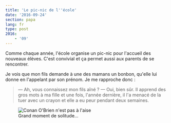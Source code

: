 ```yaml
---
title: 'Le pic-nic de l''école'
date: '2016-09-24'
section: papa
lang: fr
type: post
2016:
    - '09'
---
```


Comme chaque année, l'école organise un pic-nic pour l'accueil des nouveaux élèves. C'est convivial et ça permet aussi aux parents de se rencontrer.

<!-- more -->

Je vois que mon fils demande à une des mamans un bonbon, qu'elle lui donne en l'appelant par son prénom. Je me rapproche donc :

> — Ah, vous connaissez mon fils aîné ?
> — Oui, bien sûr. Il apprend des gros mots à ma fille et une fois, l'année dernière, il l'a menacé de la tuer avec un crayon et elle a eu peur pendant deux semaines.

<figure>
  <img src="/papa/2016/09/pic-nic/discomfort.gif" alt="Conan O'Brien n'est pas à l'aise"/>
  <figcaption>Grand moment de solitude…</figcaption>
</figure>
